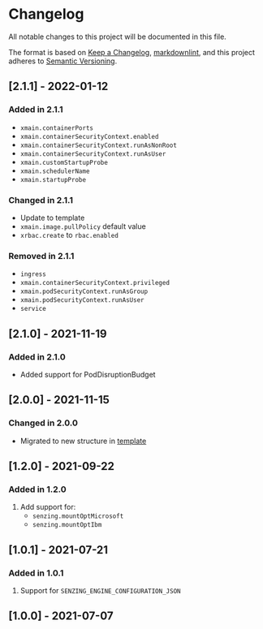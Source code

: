 # Changelog

All notable changes to this project will be documented in this file.

The format is based on [Keep a Changelog](https://keepachangelog.com/en/1.0.0/),
[markdownlint](https://dlaa.me/markdownlint/),
and this project adheres to [Semantic Versioning](https://semver.org/spec/v2.0.0.html).

## [2.1.1] - 2022-01-12

### Added in 2.1.1

- `xmain.containerPorts`
- `xmain.containerSecurityContext.enabled`
- `xmain.containerSecurityContext.runAsNonRoot`
- `xmain.containerSecurityContext.runAsUser`
- `xmain.customStartupProbe`
- `xmain.schedulerName`
- `xmain.startupProbe`

### Changed in 2.1.1

- Update to template
- `xmain.image.pullPolicy` default value
- `xrbac.create` to `rbac.enabled`

### Removed in 2.1.1

- `ingress`
- `xmain.containerSecurityContext.privileged`
- `xmain.podSecurityContext.runAsGroup`
- `xmain.podSecurityContext.runAsUser`
- `service`

## [2.1.0] - 2021-11-19

### Added in 2.1.0

- Added support for PodDisruptionBudget

## [2.0.0] - 2021-11-15

### Changed in 2.0.0

- Migrated to new structure in [template](https://github.com/Senzing/charts/tree/master/template)

## [1.2.0] - 2021-09-22

### Added in 1.2.0

1. Add support for:
   - `senzing.mountOptMicrosoft`
   - `senzing.mountOptIbm`

## [1.0.1] - 2021-07-21

### Added in 1.0.1

1. Support for `SENZING_ENGINE_CONFIGURATION_JSON`

## [1.0.0] - 2021-07-07
